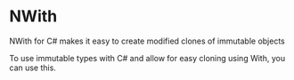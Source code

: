 # NWith
NWith for C# makes it easy to create modified clones of immutable objects

To use immutable types with C# and allow for easy cloning using With, you can use this.
